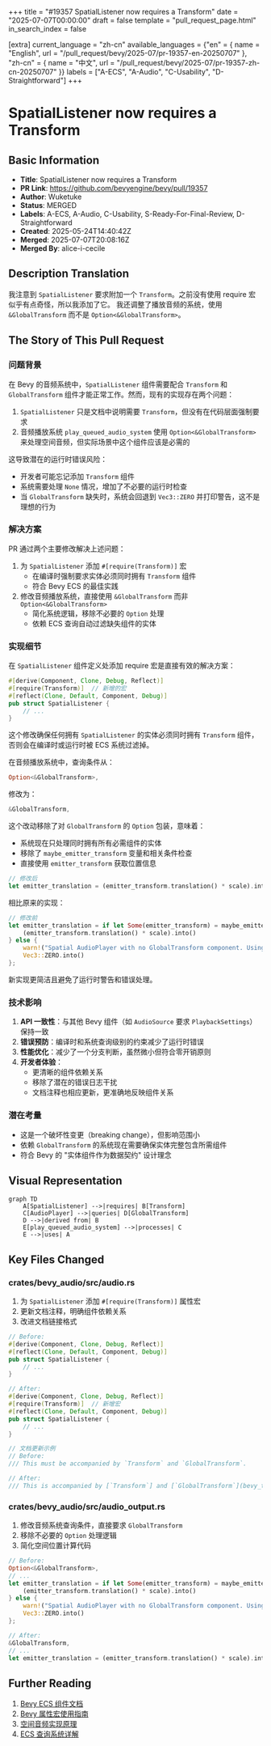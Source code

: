 +++
title = "#19357 SpatialListener now requires a Transform"
date = "2025-07-07T00:00:00"
draft = false
template = "pull_request_page.html"
in_search_index = false

[extra]
current_language = "zh-cn"
available_languages = {"en" = { name = "English", url = "/pull_request/bevy/2025-07/pr-19357-en-20250707" }, "zh-cn" = { name = "中文", url = "/pull_request/bevy/2025-07/pr-19357-zh-cn-20250707" }}
labels = ["A-ECS", "A-Audio", "C-Usability", "D-Straightforward"]
+++

# SpatialListener now requires a Transform

## Basic Information
- **Title**: SpatialListener now requires a Transform
- **PR Link**: https://github.com/bevyengine/bevy/pull/19357
- **Author**: Wuketuke
- **Status**: MERGED
- **Labels**: A-ECS, A-Audio, C-Usability, S-Ready-For-Final-Review, D-Straightforward
- **Created**: 2025-05-24T14:40:42Z
- **Merged**: 2025-07-07T20:08:16Z
- **Merged By**: alice-i-cecile

## Description Translation
我注意到 `SpatialListener` 要求附加一个 `Transform`。之前没有使用 require 宏似乎有点奇怪，所以我添加了它。
我还调整了播放音频的系统，使用 `&GlobalTransform` 而不是 `Option<&GlobalTransform>`。

## The Story of This Pull Request

### 问题背景
在 Bevy 的音频系统中，`SpatialListener` 组件需要配合 `Transform` 和 `GlobalTransform` 组件才能正常工作。然而，现有的实现存在两个问题：
1. `SpatialListener` 只是文档中说明需要 `Transform`，但没有在代码层面强制要求
2. 音频播放系统 `play_queued_audio_system` 使用 `Option<&GlobalTransform>` 来处理空间音频，但实际场景中这个组件应该是必需的

这导致潜在的运行时错误风险：
- 开发者可能忘记添加 `Transform` 组件
- 系统需要处理 `None` 情况，增加了不必要的运行时检查
- 当 `GlobalTransform` 缺失时，系统会回退到 `Vec3::ZERO` 并打印警告，这不是理想的行为

### 解决方案
PR 通过两个主要修改解决上述问题：
1. 为 `SpatialListener` 添加 `#[require(Transform)]` 宏
   - 在编译时强制要求实体必须同时拥有 `Transform` 组件
   - 符合 Bevy ECS 的最佳实践
2. 修改音频播放系统，直接使用 `&GlobalTransform` 而非 `Option<&GlobalTransform>`
   - 简化系统逻辑，移除不必要的 `Option` 处理
   - 依赖 ECS 查询自动过滤缺失组件的实体

### 实现细节
在 `SpatialListener` 组件定义处添加 require 宏是直接有效的解决方案：
```rust
#[derive(Component, Clone, Debug, Reflect)]
#[require(Transform)]  // 新增的宏
#[reflect(Clone, Default, Component, Debug)]
pub struct SpatialListener {
    // ...
}
```
这个修改确保任何拥有 `SpatialListener` 的实体必须同时拥有 `Transform` 组件，否则会在编译时或运行时被 ECS 系统过滤掉。

在音频播放系统中，查询条件从：
```rust
Option<&GlobalTransform>,
```
修改为：
```rust
&GlobalTransform,
```
这个改动移除了对 `GlobalTransform` 的 `Option` 包装，意味着：
- 系统现在只处理同时拥有所有必需组件的实体
- 移除了 `maybe_emitter_transform` 变量和相关条件检查
- 直接使用 `emitter_transform` 获取位置信息

```rust
// 修改后
let emitter_translation = (emitter_transform.translation() * scale).into();
```
相比原来的实现：
```rust
// 修改前
let emitter_translation = if let Some(emitter_transform) = maybe_emitter_transform {
    (emitter_transform.translation() * scale).into()
} else {
    warn!("Spatial AudioPlayer with no GlobalTransform component. Using zero.");
    Vec3::ZERO.into()
};
```
新实现更简洁且避免了运行时警告和错误处理。

### 技术影响
1. **API 一致性**：与其他 Bevy 组件（如 `AudioSource` 要求 `PlaybackSettings`）保持一致
2. **错误预防**：编译时和系统查询级别的约束减少了运行时错误
3. **性能优化**：减少了一个分支判断，虽然微小但符合零开销原则
4. **开发者体验**：
   - 更清晰的组件依赖关系
   - 移除了潜在的错误日志干扰
   - 文档注释也相应更新，更准确地反映组件关系

### 潜在考量
- 这是一个破坏性变更（breaking change），但影响范围小
- 依赖 `GlobalTransform` 的系统现在需要确保实体完整包含所需组件
- 符合 Bevy 的 "实体组件作为数据契约" 设计理念

## Visual Representation

```mermaid
graph TD
    A[SpatialListener] -->|requires| B[Transform]
    C[AudioPlayer] -->|queries| D[GlobalTransform]
    D -->|derived from| B
    E[play_queued_audio_system] -->|processes| C
    E -->|uses| A
```

## Key Files Changed

### crates/bevy_audio/src/audio.rs
1. 为 `SpatialListener` 添加 `#[require(Transform)]` 属性宏
2. 更新文档注释，明确组件依赖关系
3. 改进文档链接格式

```rust
// Before:
#[derive(Component, Clone, Debug, Reflect)]
#[reflect(Clone, Default, Component, Debug)]
pub struct SpatialListener {
    // ...
}

// After:
#[derive(Component, Clone, Debug, Reflect)]
#[require(Transform)]  // 新增宏
#[reflect(Clone, Default, Component, Debug)]
pub struct SpatialListener {
    // ...
}
```

```rust
// 文档更新示例
// Before:
/// This must be accompanied by `Transform` and `GlobalTransform`.

// After:
/// This is accompanied by [`Transform`] and [`GlobalTransform`](bevy_transform::prelude::GlobalTransform).
```

### crates/bevy_audio/src/audio_output.rs
1. 修改音频系统查询条件，直接要求 `GlobalTransform`
2. 移除不必要的 `Option` 处理逻辑
3. 简化空间位置计算代码

```rust
// Before:
Option<&GlobalTransform>,
// ...
let emitter_translation = if let Some(emitter_transform) = maybe_emitter_transform {
    (emitter_transform.translation() * scale).into()
} else {
    warn!("Spatial AudioPlayer with no GlobalTransform component. Using zero.");
    Vec3::ZERO.into()
};

// After:
&GlobalTransform,
// ...
let emitter_translation = (emitter_transform.translation() * scale).into();
```

## Further Reading
1. [Bevy ECS 组件文档](https://bevyengine.org/learn/book/ecs/components/)
2. [Bevy 属性宏使用指南](https://github.com/bevyengine/bevy/tree/main/crates/bevy_ecs_macros)
3. [空间音频实现原理](https://docs.rs/bevy_audio/latest/bevy_audio/struct.SpatialAudioSink.html)
4. [ECS 查询系统详解](https://bevyengine.org/learn/book/ecs/queries/)